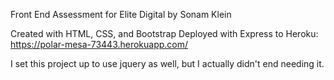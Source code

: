 Front End Assessment for Elite Digital by Sonam Klein

Created with HTML, CSS, and Bootstrap
Deployed with Express to Heroku: https://polar-mesa-73443.herokuapp.com/

I set this project up to use jquery as well, but I actually didn't end needing it. 
